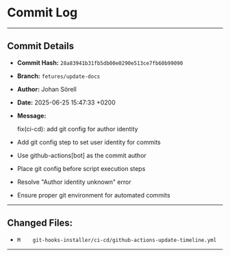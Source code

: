 # Commit Log

---

## Commit Details

- **Commit Hash:**   `28a83941b31fb5db00e0290e513ce7fb60b99090`
- **Branch:**        `fetures/update-docs`
- **Author:**        Johan Sörell
- **Date:**          2025-06-25 15:47:33 +0200
- **Message:**

  fix(ci-cd): add git config for author identity

- Add git config step to set user identity for commits
- Use github-actions[bot] as the commit author
- Place git config before script execution steps
- Resolve "Author identity unknown" error
- Ensure proper git environment for automated commits

---

## Changed Files:

- `M	git-hooks-installer/ci-cd/github-actions-update-timeline.yml`

---
